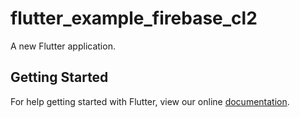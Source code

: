 # flutter_example_firebase_cl2

A new Flutter application.

## Getting Started

For help getting started with Flutter, view our online
[documentation](https://flutter.io/).
